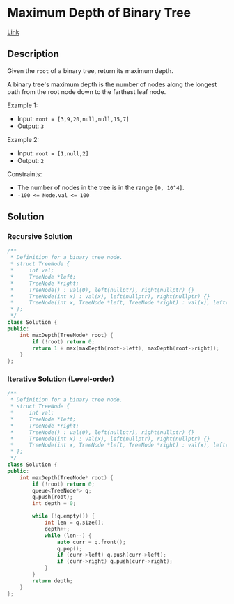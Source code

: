 # Maximum Depth of Binary Tree

[Link](https://leetcode.com/problems/maximum-depth-of-binary-tree/description/)

## Description

Given the `root` of a binary tree, return its maximum depth.

A binary tree's maximum depth is the number of nodes along the longest path from the root node down to the farthest leaf node.

Example 1:

- Input: `root = [3,9,20,null,null,15,7]`
- Output: `3`

Example 2:

- Input: `root = [1,null,2]`
- Output: `2`

Constraints:

- The number of nodes in the tree is in the range `[0, 10^4]`.
- `-100 <= Node.val <= 100`

## Solution

### Recursive Solution

```C++
/**
 * Definition for a binary tree node.
 * struct TreeNode {
 *     int val;
 *     TreeNode *left;
 *     TreeNode *right;
 *     TreeNode() : val(0), left(nullptr), right(nullptr) {}
 *     TreeNode(int x) : val(x), left(nullptr), right(nullptr) {}
 *     TreeNode(int x, TreeNode *left, TreeNode *right) : val(x), left(left), right(right) {}
 * };
 */
class Solution {
public:
    int maxDepth(TreeNode* root) {
        if (!root) return 0;
        return 1 + max(maxDepth(root->left), maxDepth(root->right));
    }
};
```

### Iterative Solution (Level-order)

```C++
/**
 * Definition for a binary tree node.
 * struct TreeNode {
 *     int val;
 *     TreeNode *left;
 *     TreeNode *right;
 *     TreeNode() : val(0), left(nullptr), right(nullptr) {}
 *     TreeNode(int x) : val(x), left(nullptr), right(nullptr) {}
 *     TreeNode(int x, TreeNode *left, TreeNode *right) : val(x), left(left), right(right) {}
 * };
 */
class Solution {
public:
    int maxDepth(TreeNode* root) {
        if (!root) return 0;
        queue<TreeNode*> q;
        q.push(root);
        int depth = 0;

        while (!q.empty()) {
            int len = q.size();
            depth++;
            while (len--) {
                auto curr = q.front();
                q.pop();
                if (curr->left) q.push(curr->left);
                if (curr->right) q.push(curr->right);
            }
        }
        return depth;
    }
};
```
